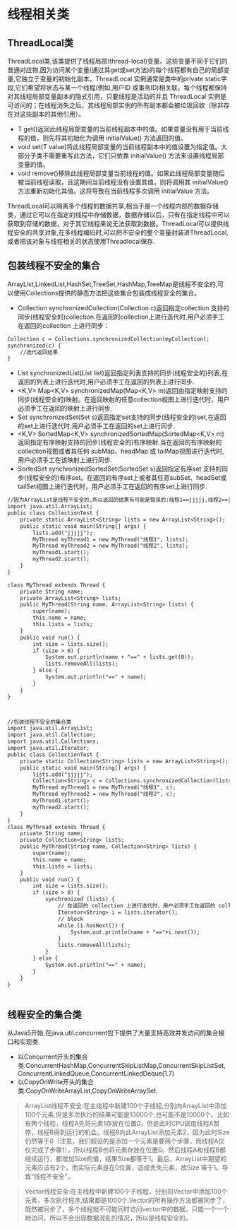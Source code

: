 # 线程相关类

## ThreadLocal类
ThreadLocal类,该类提供了线程局部(thread-local)变量。这些变量不同于它们的普通对应物,因为访问某个变量(通过其get或set方法)的每个线程都有自己的局部变量,它独立于变量的初始化副本。ThreadLocal 实例通常是类中的private static字段,它们希望将状态与某一个线程(例如,用户ID 或事务ID)相关联。每个线程都保持对其线程局部变量副本的隐式引用，只要线程是活动的并且 ThreadLocal 实例是可访问的；在线程消失之后，其线程局部实例的所有副本都会被垃圾回收（除非存在对这些副本的其他引用）。

* T get()返回此线程局部变量的当前线程副本中的值。如果变量没有用于当前线程的值，则先将其初始化为调用 initialValue() 方法返回的值。
* void set(T value)将此线程局部变量的当前线程副本中的值设置为指定值。大部分子类不需要重写此方法，它们只依靠 initialValue() 方法来设置线程局部变量的值。
* void remove()移除此线程局部变量当前线程的值。如果此线程局部变量随后被当前线程读取，且这期间当前线程没有设置其值，则将调用其 initialValue() 方法重新初始化其值。这将导致在当前线程多次调用 initialValue 方法。

ThreadLocal可以隔离多个线程的数据共享,相当于是一个线程内部的数据存储类，通过它可以在指定的线程中存储数据，数据存储以后，只有在指定线程中可以获取到存储的数据，对于其它线程来说无法获取到数据。ThreadLocal可以提供线程安全的共享对象,在多线程编码时,可以把不安全的整个变量封装进ThreadLocal,或者把该对象与线程相关的状态使用Threadlocal保存.

## 包装线程不安全的集合
ArrayList,LinkedList,HashSet,TreeSet,HashMap,TreeMap是线程不安全的,可以使用Collections提供的静态方法把这些集合包装成线程安全的集合。
* <T> Collection<T> synchronizedCollection(Collection<T> c)返回指定collection 支持的同步(线程安全的)collection.在返回的collection上进行迭代时,用户必须手工在返回的collection 上进行同步：
```txt
Collection c = Collections.synchronizedCollection(myCollection);
synchronized(c) {
    //迭代返回结果
}

```
* <T> List<T> synchronizedList(List<T> list)返回指定列表支持的同步(线程安全的)列表,在返回的列表上进行迭代时,用户必须手工在返回的列表上进行同步.
* <K,V> Map<K,V> synchronizedMap(Map<K,V> m)返回由指定映射支持的同步(线程安全的)映射。在返回映射的任意collection视图上进行迭代时，用户必须手工在返回的映射上进行同步.
* <T> Set<T> synchronizedSet(Set<T> s)返回指定set支持的同步(线程安全的)set,在返回的set上进行迭代时,用户必须手工在返回的set上进行同步.
* <K,V> SortedMap<K,V> synchronizedSortedMap(SortedMap<K,V> m)返回指定有序映射支持的同步(线程安全的)有序映射.当在返回的有序映射的collection视图或者其任何 subMap、headMap 或 tailMap视图进行迭代时,用户必须手工在该映射上进行同步.
* <T> SortedSet<T> synchronizedSortedSet(SortedSet<T> s)返回指定有序set 支持的同步(线程安全的)有序set。在返回的有序set上或者其任意subSet、headSet或 tailSet视图上进行迭代时，用户必须手工在返回的有序set上进行同步.
```txt
//因为ArrayList是线程不安全的,所以返回的结果有可能是错误的:线程1==jjjjj,线程2==jjjjj
import java.util.ArrayList;
public class CollectionTest {
    private static ArrayList<String> lists = new ArrayList<String>();
    public static void main(String[] args) {
        lists.add("jjjjj");
        MyThread myThread1 = new MyThread("线程1", lists);
        MyThread myThread2 = new MyThread("线程2", lists);
        myThread1.start();
        myThread2.start();
    }
}

class MyThread extends Thread {
    private String name;
    private ArrayList<String> lists;
    public MyThread(String name, ArrayList<String> lists) {
        super(name);
        this.name = name;
        this.lists = lists;
    }
    public void run() {
        int size = lists.size();
        if (size > 0) {
            System.out.println(name + "==" + lists.get(0));
            lists.removeAll(lists);
        } else {
            System.out.println("==" + name);
        }
    }
}




```


```txt
//包装线程不安全的集合类
import java.util.ArrayList;
import java.util.Collection;
import java.util.Collections;
import java.util.Iterator;
public class CollectionTest {
    private static Collection<String> lists = new ArrayList<String>();
    public static void main(String[] args) {
        lists.add("jjjjj");
        Collection<String> c = Collections.synchronizedCollection(lists);
        MyThread myThread1 = new MyThread("线程1", c);
        MyThread myThread2 = new MyThread("线程2", c);
        myThread1.start();
        myThread2.start();
    }
}
class MyThread extends Thread {
    private String name;
    private Collection<String> lists;
    public MyThread(String name, Collection<String> lists) {
        super(name);
        this.name = name;
        this.lists = lists;
    }
    public void run() {
        int size = lists.size();
        if (size > 0) {
            synchronized (lists) {
                // 在返回的 collection 上进行迭代时，用户必须手工在返回的 collection上进行同步：
                Iterator<String> i = lists.iterator();
                // block
                while (i.hasNext()) {
                    System.out.println(name + "=="+i.next());
                }
                lists.removeAll(lists);
            }
        } else {
            System.out.println("==" + name);
        }
    }
}



```
## 线程安全的集合类
从Java5开始,在java.util.concurrent包下提供了大量支持高效并发访问的集合接口和实现类.
* 以Concurrent开头的集合类:ConcurrentHashMap,ConcurrentSkipListMap,ConcurrentSkipListSet,ConcurrentLinkedQueue,ConcurrentLinkedDeque(1.7)
* 以CopyOnWrite开头的集合类:CopyOnWriteArrayList,CopyOnWriteArraySet.

>ArrayList线程不安全:在主线程中新建100个子线程,分别向ArrayList中添加100个元素,但是多次执行的结果可能是10000个,也可能不是10000个。比如有两个线程，线程A先将元素1存放在位置0。但是此时CPU调度线程A暂停，线程B得到运行的机会。线程B向此ArrayList添加元素2，因为此时Size仍然等于0（注意，我们假设的是添加一个元素是要两个步骤，而线程A仅仅完成了步骤1），所以线程B也将元素存放在位置0。然后线程A和线程B都继续运行，都增加Size的值，结果Size都等于1。最后，ArrayList中期望的元素应该有2个，而实际元素是在0位置，造成丢失元素，故Size 等于1。导致“线程不安全”。

>Vector线程安全:在主线程中新建100个子线程，分别向Vector中添加100个元素，多次执行程序,结果都是1000个.Vector的所有操作方法都被同步了，既然被同步了，多个线程就不可能同时访问vector中的数据，只能一个一个地访问，所以不会出现数据混乱的情况，所以是线程安全的。
